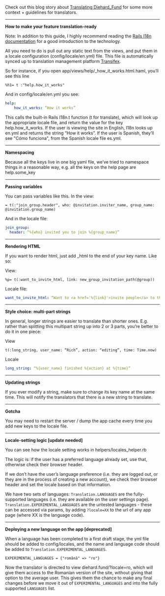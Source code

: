 Check out this blog story about [Translating Diehard_Fund](http://blog.diehard.fund/2013/10/01/translating-diehard_fund-2/) for some more context + guidelines for translators.

***
**How to make your feature translation-ready**

Note: In addition to this guide, I highly recommend reading the [Rails I18n documentation](http://guides.rubyonrails.org/i18n.html) for a good introduction to the technology.


All you need to do is pull out any static text from the views, and put them in a locale configuration (config/locale/en.yml) file. This file is automatically synced up to translation management platform [Transifex](http://transifex.com/projects/p/diehard_fund-1/).

So for instance, if you open app/views/help/_how_it_works.html.haml, you’ll see this line
```haml
%h1= t :"help.how_it_works"
```

And in config/locale/en.yml you see:
```yml
help:
	how_it_works: “How it works”
```

This calls the built-in Rails I18n.t function (t for translate), which will look up the appropriate locale file, and return the value for the key help.how_it_works. If the user is viewing the site in English, I18n looks up en.yml and returns the string “How it works”. If the user is Spanish, they’ll see  "Cómo funciona", from the Spanish locale file es.yml.

***
**Namespacing**

Because all the keys live in one big yaml file, we’ve tried to namespace things in a reasonable way, e.g. all the keys on the help page are help.some_key

***
**Passing variables**

You can pass variables like this. In the view:
```haml
= t(:"join_group.header", who: @invitation.inviter_name, group_name: @invitation.group_name)
```

And in the locale file:
```yml
join_group:
  header: “%{who} invited you to join %{group_name}”
```

***
**Rendering HTML**

If you want to render html, just add _html to the end of your key name. Like so:

View:
```haml
%p= t(:want_to_invite_html, link: new_group_invitation_path(@group))
```

Locale file:
```yml
want_to_invite_html: “Want to <a href='%{link}'>invite people</a> to this group?”
```

***
**Style choice: multi-part strings**

In general, longer strings are easier to translate than shorter ones. E.g. rather than splitting this multipart string up into 2 or 3 parts, you’re better to do it in one piece:

View 
```haml
t(:long_string, user_name: “Rich”, action: “editing”, time: Time.now)
```

Locale
```yml
long_string: “%{user_name} finished %{action} at %{time}”
```

***
**Updating strings**

If you ever modify a string, make sure to change its key name at the same time. This will notify the translators that there is a new string to translate.

***
**Gotcha**

You may need to restart the server / dump the app cache every time you add new keys to the locale file.

***
**Locale-setting logic [update needed]**

You can see how the locale setting works in helpers/locales_helper.rb 

The logic is: if the user has a preferred language already set, use that, otherwise check their browser header. 

If we don’t have the user’s language preference (i.e. they are logged out, or they are in the process of creating a new account), we check their browser header and set the locale based on that information.

We have two sets of languages: `Translation.LANGUAGES` are the fully-supported languages (i.e. they are available on the user settings page). `Translation.EXPERIMENTAL_LANGUAGES` are the untested languages - these can be accessed via params, by adding `?locale=XX` to the url of any app page (where XX is the language code).

***

**Deploying a new language on the app [deprecated]** 

When a language has been completed to a first draft stage, the yml file should be added to config/locales, and the name and language code should be added to `Translation.EXPERIMENTAL_LANGUAGES`. 

```
EXPERIMENTAL_LANGUAGES = {"română" => "ro"}
```
Now the translator is directed to view diehard.fund/?locale=ro, which will give them access to the Romanian version of the site, without giving that option to the average user. This gives them the chance to make any final changes before we move it out of `EXPERIMENTAL_LANGUAGES` and into the fully supported `LANGUAGES` list.
